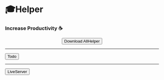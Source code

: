 # 🎓Helper 

### Increase Productivity ☕

<p align="center">
  <a href="https://github.com/kashyapprajapat/MsuHelper-/raw/main/msuextension.zip" download="msuextension.zip">
    <button>Download AllHelper</button>
  </a>
  <br/>
  <hr/>
  <a href="https://github.com/kashyapprajapat/MsuHelper-/raw/main/wayou.vscode-todo-highlight-1.0.5.vsix" download="wayou.vscode-todo-highlight-1.0.5.vsix">
    <button>Todo</button>
  </a>
  <br/>
  <hr/>
  <a href="https://github.com/kashyapprajapat/MsuHelper-/raw/main/ritwickdey.LiveServer-5.7.9.vsix" download="ritwickdey.LiveServer-5.7.9.vsix">
    <button>LiveServer</button>
  </a>
</p>